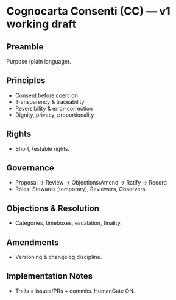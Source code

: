 # Cognocarta Consenti (CC) — v1 working draft

## Preamble
Purpose (plain language).

## Principles
- Consent before coercion  
- Transparency & traceability  
- Reversibility & error-correction  
- Dignity, privacy, proportionality  

## Rights
- Short, testable rights.

## Governance
- Proposal → Review → Objections/Amend → Ratify → Record
- Roles: Stewards (temporary), Reviewers, Observers.

## Objections & Resolution
- Categories, timeboxes, escalation, finality.

## Amendments
- Versioning & changelog discipline.

## Implementation Notes
- Trails = issues/PRs + commits. HumanGate ON.


